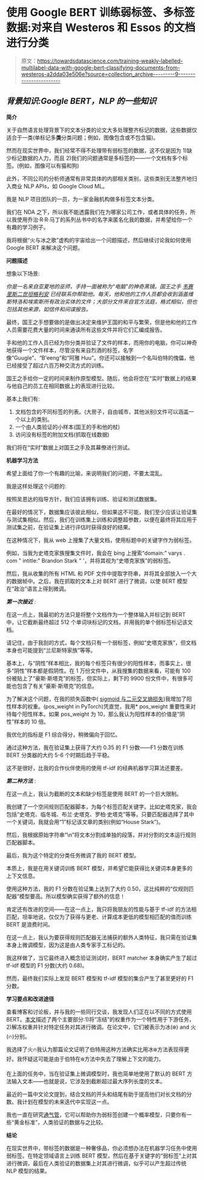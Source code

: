 # 使用 Google BERT 训练弱标签、多标签数据:对来自 Westeros 和 Essos 的文档进行分类

> 原文：<https://towardsdatascience.com/training-weakly-labelled-multilabel-data-with-google-bert-classifying-documents-from-westeros-a2dda03e506e?source=collection_archive---------9----------------------->

## *背景知识:Google BERT，NLP 的一些知识*

**简介**

关于自然语言处理背景下的文本分类的论文大多处理整齐标记的数据，这些数据仅适合于一类(单标记多**类**分类问题；例如，图像包含或不包含猫)。

然而在现实世界中，我们经常不得不处理带有弱标签的数据，这不仅是因为 1)缺少标记数据的人力，而且 2)我们的问题通常是多标签的——一个文档有多个标签。(例如，图像可以有猫和狗)

此外，不同公司的分析师通常有非常具体的内部相关类别，这些类别无法整齐地归入商业 NLP APIs，如 Google Cloud ML。

我是 NLP 项目团队的一员，为一家金融机构做多标签文本分类。

我们在 NDA 之下，所以我不能透露我们在为哪家公司工作，或者具体的任务，所以我使用乔治·R·R·马丁的系列丛书中的名字来匿名化我的数据，并希望给你一个有趣的学习例子。

我将根据“火与冰之歌”虚构的宇宙给出一个问题描述，然后继续讨论我如何使用 Google BERT 来解决这个问题。

**问题描述**

想象以下场景:

*你是一名来自亚夏地的巫师，手持一面被称为“电脑”的神奇黑镜。国王之手* [*韦赛里斯二世坦格利安*](https://awoiaf.westeros.org/index.php/Viserys_II_Targaryen) *已经联系你帮助他。每天，他和他的工作人员都会收到涵盖维斯特洛和埃索斯所有政治实体的文件；大部分文件来自官方法庭，格式相似，但也包括其他来源，如信件和间谍报告。*

最终，国王之手想要做的是做出决定来维护王国的和平与繁荣，但是他和他的工作人员需要花费大量的时间来通读所有这些文件并将它们汇编成报告。

手和他的工作人员已经为你分类并验证了文件的样本，而用你的电脑，你可以神奇地获得一个文件样本，尽管没有来自烈酒的标签，名字像“Guugle”、“B'eeng”和“阿雅 Huu”。你还可以接触到一个名叫伯特的傀儡，他已经接受了超过六百万种交流方式的训练。

国王之手给你一定的时间来制作原型模型。随后，他会将您在“实时”数据上的结果与他自己的员工在相同数据上的表现进行比较。

基本上我们有:

1.  文档包含的不同标签的列表。(大房子，自由城市，其他派别)文件可以涵盖一个以上的类别。
2.  一个由人类验证的小样本(国王的手和他的杖)
3.  访问没有标签的附加文档(抓取在线数据)

我们将在“实时”数据上对国王之手及其幕僚进行测试。

**机器学习方法**

希望上面给了你一个有趣的比喻，来说明我们的问题，不要太混乱。

我是这样处理这个问题的:

按照吴恩达的指导方针，我们应该拥有训练、验证和测试数据集。

在最好的情况下，数据集应该彼此相似，但如果这不可能，我们至少应该让验证集与测试集相似。然后，我们在训练集上训练和调整超参数，以便在最终将其应用于测试集之前，在验证集上进行评估时获得良好的结果。

在这种情况下，我从 web 上搜集了大量文档，使用标题中的关键字作为弱标签。

例如，当我为史塔克家族搜集文件时，我会在 bing 上搜索“domain:" varys . com " intitle:" Brandon Stark " '，并将其视为“史塔克家族”的弱标签。

然后，我从收集的所有 HTML 和 PDF 文件中提取字符串，并将其全部放入一个大的数据帧中。之后，我在抓取的文本上对 BERT 进行了微调，以使 BERT 模型在“政治”语言上得到微调。

***第一次接近*** *:*

在这一点上，我最初的方法只是将整个文档作为一个整体输入并标记到 BERT 中，让它截断最终超过 512 个单词块标记的文档，并用我的单个弱标签标记该文档。

请记住，由于我刮的方式，每个文档只有一个弱标签，例如“史塔克家族”，但文档本身也可能提到“兰尼斯特家族”等等。

基本上，与“阴性”样本相比，我的每个标签只有很少的阳性样本，而事实上，很多“阴性”样本都是假阴性。在 1 万份文件中，从我搜集的数据来看，可能有 100 份被贴上了“豪斯·斯塔克”的标签，但实际上，剩下的 9900 份文件中，有很多可能也包含了有关“豪斯·斯塔克”的信息。

为了解决这个问题，在我的损失函数中( [sigmoid 与二元交叉熵损失](https://pytorch.org/docs/stable/nn.html#torch.nn.BCEWithLogitsLoss))我增加了阳性样本的权重。(pos_weight in PyTorch)凭直觉，我用* pos_weight 重要性来对待每个阳性样本。如果 pos_weight 为 10，那么我认为阳性样本的价值是“阴性”样本的 10 倍。

我优化的指标是 F1 综合得分，稍微偏向于回忆。

通过这种方法，我在验证集上获得了大约 0.35 的 F1 分数——F1 分数在训练 BERT 分类器的大约 5-6 个时期后趋于平稳。

这不是很好，比我的合作伙伴使用的使用 tf-idf 的经典机器学习算法还要差。

***第二种方法*** :

在这一点上，我认为截断的文本和缺少标签是使用 BERT 的一个巨大限制。

我创建了一个空间规则匹配器脚本，为每个标签匹配关键字。比如史塔克家，我会包括“史塔克、临冬城、布兰·史塔克、罗柏·史塔克”等等。只要匹配器选择了其中一个关键词，我就会用“1”标记该文章的类别(例如“House Stark”)。

然后，我根据原始字符串“\n”将文本分割成单独的段落，并对分割的文本运行规则匹配器脚本。

最后，我为这个特定的分类任务微调了我的 BERT 模型。

本质上，我是在用关键词训练 BERT 模型，并希望它能获得比关键词本身更多的上下文信息。

使用这种方法，我的 F1 分数在验证集上达到了大约 0.50，这比纯粹的“仅规则匹配器”模型要高。所以模型确实获得了额外的信息！

肯定还有改进的空间——在这一点上，我只将我朋友的性能与基于 tf-idf 的方法相匹配，坦率地说，仅仅为了获得与更老、计算成本更低的模型相匹配的值而训练 BERT 是浪费时间。

在这一点上，我认为要获得规则匹配器无法捕获的额外人类特征，我只需在验证集本身上微调模型，因为这是由人类专家手工标记的。

我这样做了，当它最终进入概念验证测试时，BERT matcher 本身确实产生了超过 tf-idf 模型的 F1 分数(大约 0.68)。

然而，最终我们实际上发现 BERT 模型和 tf-idf 模型的集合产生了甚至更好的 F1 分数。

**学习要点和改进途径**

查看博客和讨论板，并与我的一些同行交谈，我发现人们正在以不同的方式使用 BERT。[本文](https://arxiv.org/abs/1903.05987)描述了两个主要部分:1)将“冻结”的权重作为一个特性用于下游任务，2)解冻权重并针对特定任务对其进行微调。在论文中，它们被表示为冰(❄️) ️and 火(🔥)分别。

我选择了火🔥我认为那篇论文证明了伯特用这种方法确实比用冰❄️方法表现得更好。我怀疑这可能是由于伯特在❄️方法中失去了理解上下文的能力。

在上面的任务中，当在验证集上微调模型时，我也简单地使用了默认的 BERT 方法输入文本——也就是说，它涉及到截断超过最大序列长度的文本。

最近的一篇中文论文提到，结合文档的开头和结尾有助于提高他们对长文档的分数。我计划在模型的未来迭代中实现这一点。

我也一直在研究[通气管](https://github.com/HazyResearch/snorkel)，它可以帮助你为弱标签创建一个概率模型，只要你有一些“黄金标准”，人类验证的数据与之比较。

**结论**

在现实世界中，带标签的数据是一种奢侈品，你必须想办法在机器学习任务中使用弱标签。在特定领域语言上训练 BERT 模型，然后在基于关键字的“弱标签”上对其进行微调，最后在人类验证的数据集上对其进行微调，似乎可以产生超过传统 NLP 模型的结果。